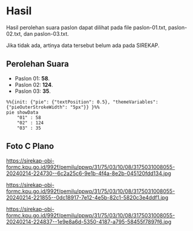 # Hasil

Hasil perolehan suara paslon dapat dilihat pada file paslon-01.txt, paslon-02.txt, dan paslon-03.txt.

Jika tidak ada, artinya data tersebut belum ada pada SIREKAP.

## Perolehan Suara

 * Paslon 01: **58**.
 * Paslon 02: **124**.
 * Paslon 03: **35**.

```mermaid
%%{init: {"pie": {"textPosition": 0.5}, "themeVariables": {"pieOuterStrokeWidth": "5px"}} }%%
pie showData
    "01" : 58
    "02" : 124
    "03" : 35
```
## Foto C Plano

https://sirekap-obj-formc.kpu.go.id/992f/pemilu/ppwp/31/75/03/10/08/3175031008055-20240214-224730--6c2a25c6-9e1b-4f4a-8e2b-045120fdd134.jpg

https://sirekap-obj-formc.kpu.go.id/992f/pemilu/ppwp/31/75/03/10/08/3175031008055-20240214-221855--0dc18917-7e12-4e5b-82c1-5820c3e4ddf1.jpg

https://sirekap-obj-formc.kpu.go.id/992f/pemilu/ppwp/31/75/03/10/08/3175031008055-20240214-224837--1e9e8a6d-5350-4187-a795-58455f7897f6.jpg
